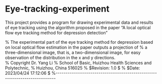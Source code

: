 # Eye-tracking-experiment
This project provides a program for drawing experimental data and results of eye tracking using the algorithm proposed in the paper “A local optical flow eye tracking method for depression detection”

%   The experimental part of the eye tracking method for depression based on local optical flow estimation in the paper outputs a projection of 
%   a three-dimensional image, that is, a two-dimensional image, for easy observation of the distribution in the x and y directions.  
%   Copyright Dr. Yang Li
%   School of Basic, Huizhou Health Sciences and Polytechnic,
%   Huizhou, China 516025
%   $Revision: 1.0 $ 
%   $Date: 2023/04/24 17:12:06 $
%------------------------------------------------------------------------------

